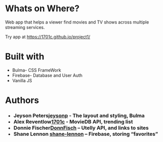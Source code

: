 # Whats on Where?
Web app that helps a viewer find movies and TV shows across multiple streaming services.

Try app at https://1701c.github.io/project1/

<h1>Built with</h1>
<ul>
  <li>Bulma- CSS FrameWork</li>
  <li>Firebase- Database and User Auth</li>
  <li>Vanilla JS</li>
</ul> 

<h1>Authors</h1>
<h3><ul>
    <li>Jeyson Peters<a href="https://github.com/jeysonp">jeysonp</a> - The layout and styling, Bulma</li>
    <li>Alex Reventlow<a href="https://github.com/1701c">1701c</a> - MovieDB API, trending list</li>
    <li>Donnie Fischer<a href="https://github.com/Donnfisch">DonnFisch</a> – Utelly API, and links to sites</li>
    <li>Shane Lennon <a href="https://github.com/shane-lennon">shane-lennon</a>  – Firebase, storing “favorites”</li>
</ul></h3>